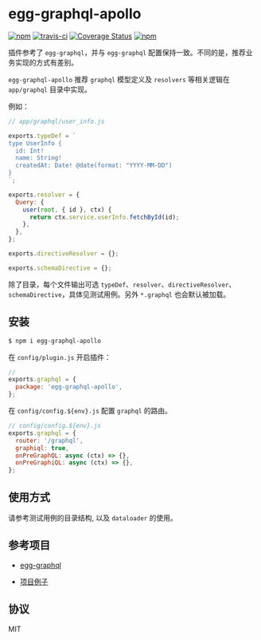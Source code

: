 # egg-graphql-apollo

[![npm](https://img.shields.io/npm/v/egg-graphql-apollo.svg?style=flat-square)](https://www.npmjs.com/package/egg-graphql-apollo)
[![travis-ci](https://travis-ci.org/MinJieLiu/egg-graphql-apollo.svg?branch=master)](https://travis-ci.org/MinJieLiu/egg-graphql-apollo)
[![Coverage Status](https://coveralls.io/repos/github/MinJieLiu/egg-graphql-apollo/badge.svg?branch=master)](https://coveralls.io/github/MinJieLiu/egg-graphql-apollo?branch=master)
[![npm](https://img.shields.io/npm/dt/egg-graphql-apollo.svg?style=flat-square)](https://github.com/MinJieLiu/egg-graphql-apollo)

插件参考了 `egg-graphql`，并与 `egg-graphql` 配置保持一致。不同的是，推荐业务实现的方式有差别。

`egg-graphql-apollo` 推荐 `graphql` 模型定义及 `resolvers` 等相关逻辑在 `app/graphql` 目录中实现。

例如：

```js
// app/graphql/user_info.js

exports.typeDef = `
type UserInfo {
  id: Int!
  name: String!
  createdAt: Date! @date(format: "YYYY-MM-DD")
}
`;

exports.resolver = {
  Query: {
    user(root, { id }, ctx) {
      return ctx.service.userInfo.fetchById(id);
    },
  },
};

exports.directiveResolver = {};

exports.schemaDirective = {};

```

除了目录，每个文件输出可选 `typeDef`、`resolver`、`directiveResolver`、`schemaDirective`，具体见测试用例。另外 `*.graphql` 也会默认被加载。

## 安装

```bash
$ npm i egg-graphql-apollo
```

在 `config/plugin.js` 开启插件：

```js
//
exports.graphql = {
  package: 'egg-graphql-apollo',
};
```

在 `config/config.${env}.js` 配置 `graphql` 的路由。

```js
// config/config.${env}.js
exports.graphql = {
  router: '/graphql',
  graphiql: true,
  onPreGraphQL: async (ctx) => {},
  onPreGraphiQL: async (ctx) => {},
};
```

## 使用方式

请参考测试用例的目录结构, 以及 `dataloader` 的使用。

## 参考项目

- [egg-graphql](https://github.com/eggjs/egg-graphql)

- [项目例子](https://github.com/MinJieLiu/liumingyi-blog-api)

## 协议

MIT
